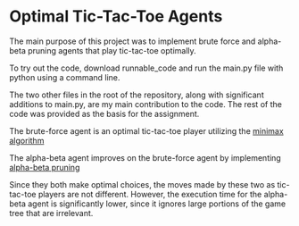 # Optimal Tic-Tac-Toe Agents

The main purpose of this project was to implement brute force and alpha-beta pruning agents that play tic-tac-toe optimally.

To try out the code, download runnable_code and run the main.py file with python using a command line.

The two other files in the root of the repository, along with significant additions to main.py, are my main contribution to the code. The rest of the code was provided as the basis for the assignment.

The brute-force agent is an optimal tic-tac-toe player utilizing the [minimax algorithm](https://en.wikipedia.org/wiki/Minimax)

The alpha-beta agent improves on the brute-force agent by implementing [alpha-beta pruning](https://en.wikipedia.org/wiki/Alpha%E2%80%93beta_pruning)

Since they both make optimal choices, the moves made by these two as tic-tac-toe players are not different. However, the execution time for the alpha-beta agent is significantly lower, since it ignores large portions of the game tree that are irrelevant.
